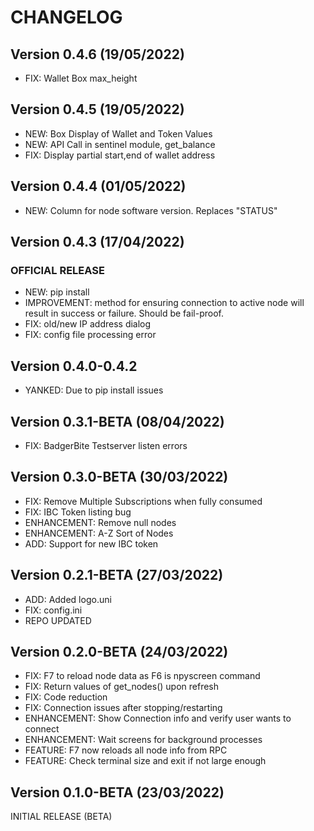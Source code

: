 # CHANGELOG

## Version 0.4.6 (19/05/2022)
* FIX: Wallet Box max_height

## Version 0.4.5 (19/05/2022)
* NEW: Box Display of Wallet and Token Values
* NEW: API Call in sentinel module, get_balance
* FIX: Display partial start,end of wallet address

## Version 0.4.4 (01/05/2022)
* NEW: Column for node software version. Replaces "STATUS"

## Version 0.4.3 (17/04/2022)
### OFFICIAL RELEASE
* NEW: pip install
* IMPROVEMENT: method for ensuring connection to active node will result in success or failure. Should be fail-proof. 
* FIX: old/new IP address dialog
* FIX: config file processing error

## Version 0.4.0-0.4.2
* YANKED: Due to pip install issues

## Version 0.3.1-BETA (08/04/2022)
* FIX: BadgerBite Testserver listen errors


## Version 0.3.0-BETA (30/03/2022)
* FIX: Remove Multiple Subscriptions when fully consumed
* FIX: IBC Token listing bug
* ENHANCEMENT: Remove null nodes
* ENHANCEMENT: A-Z Sort of Nodes
* ADD: Support for new IBC token

## Version 0.2.1-BETA (27/03/2022)
* ADD: Added logo.uni
* FIX: config.ini
* REPO UPDATED

## Version 0.2.0-BETA (24/03/2022)
* FIX: F7 to reload node data as F6 is npyscreen command
* FIX: Return values of get_nodes() upon refresh
* FIX: Code reduction
* FIX: Connection issues after stopping/restarting
* ENHANCEMENT: Show Connection info and verify user wants to connect
* ENHANCEMENT: Wait screens for background processes
* FEATURE: F7 now reloads all node info from RPC
* FEATURE: Check terminal size and exit if not large enough


## Version 0.1.0-BETA (23/03/2022)
INITIAL RELEASE (BETA)
